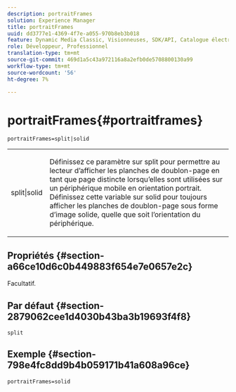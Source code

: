 ```yaml
---
description: portraitFrames
solution: Experience Manager
title: portraitFrames
uuid: dd3777e1-4369-4f7e-a055-970b8eb3b018
feature: Dynamic Media Classic, Visionneuses, SDK/API, Catalogue électronique
role: Développeur, Professionnel
translation-type: tm+mt
source-git-commit: 469d1a5c43a972116a8a2efb0de5708800130a99
workflow-type: tm+mt
source-wordcount: '56'
ht-degree: 7%

---
```



# portraitFrames{#portraitframes}

`portraitFrames=split|solid`

<table id="table_1D425B7685D448459CD3FE8D683C813C"> 
 <tbody> 
  <tr> 
   <td colname="col1"> <p> <span class="codeph"> split|solid</span> </p> </td> 
   <td colname="col2"> <p>Définissez ce paramètre sur <span class="codeph"> split</span> pour permettre au lecteur d’afficher les planches de doublon-page en tant que page distincte lorsqu’elles sont utilisées sur un périphérique mobile en orientation portrait. Définissez cette variable sur <span class="codeph"> solid</span> pour toujours afficher les planches de doublon-page sous forme d’image solide, quelle que soit l’orientation du périphérique. </p> </td> 
  </tr> 
 </tbody> 
</table>

## Propriétés {#section-a66ce10d6c0b449883f654e7e0657e2c}

Facultatif.

## Par défaut {#section-2879062cee1d4030b43ba3b19693f4f8}

`split`

## Exemple {#section-798e4fc8dd9b4b059171b41a608a96ce}

`portraitFrames=solid`
